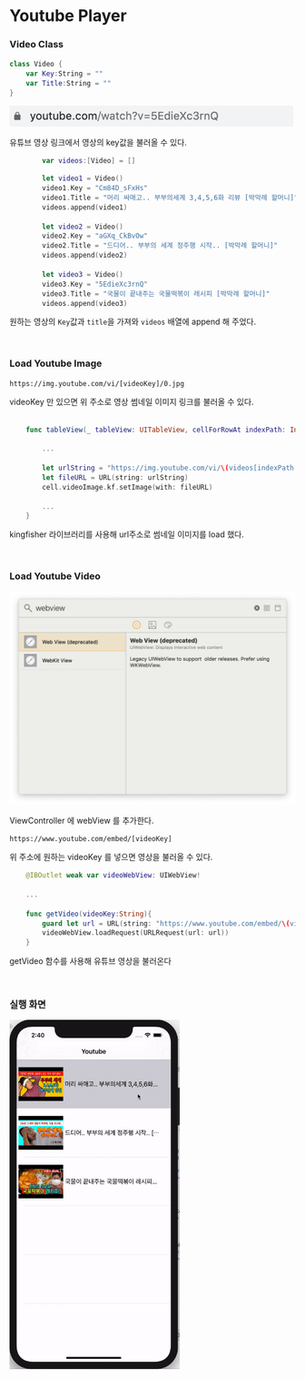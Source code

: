 # Youtube Player 

### Video Class

```swift
class Video {
    var Key:String = ""
    var Title:String = ""
}
```

<img src="./screenshots/youtube.png" width="500">

유튜브 영상 링크에서 영상의 key값을 불러올 수 있다. 

```swift
        var videos:[Video] = []
```

```swift
        let video1 = Video()
        video1.Key = "Cm84D_sFxHs"
        video1.Title = "머리 싸매고.. 부부의세계 3,4,5,6화 리뷰 [박막례 할머니]"
        videos.append(video1)
        
        let video2 = Video()
        video2.Key = "aGXq_CkBvOw"
        video2.Title = "드디어.. 부부의 세계 정주행 시작.. [박막례 할머니]"
        videos.append(video2)
        
        let video3 = Video()
        video3.Key = "5EdieXc3rnQ"
        video3.Title = "국물이 끝내주는 국물떡볶이 레시피 [박막례 할머니]"
        videos.append(video3)
```
원하는 영상의 ```Key```값과 ```title```을 가져와 ```videos``` 배열에 append 해 주었다.

<br/>

### Load Youtube Image

```
https://img.youtube.com/vi/[videoKey]/0.jpg
```

videoKey 만 있으면 위 주소로 영상 썸네일 이미지 링크를 불러올 수 있다.

```swift

    func tableView(_ tableView: UITableView, cellForRowAt indexPath: IndexPath) -> UITableViewCell {
        
        ...
        
        let urlString = "https://img.youtube.com/vi/\(videos[indexPath.row].Key)/0.jpg"
        let fileURL = URL(string: urlString)
        cell.videoImage.kf.setImage(with: fileURL)
        
        ...
    }
```

kingfisher 라이브러리를 사용해 url주소로 썸네일 이미지를 load 했다.

<br/>

### Load Youtube Video

<img src="./screenshots/youtube2.png" width="600">

ViewController 에 webView 를 추가한다.

```
https://www.youtube.com/embed/[videoKey]
```

위 주소에 원하는 videoKey 를 넣으면 영상을 불러올 수 있다.

```swift
    @IBOutlet weak var videoWebView: UIWebView!
    
    ...

    func getVideo(videoKey:String){
        guard let url = URL(string: "https://www.youtube.com/embed/\(videoKey)") else { return  }
        videoWebView.loadRequest(URLRequest(url: url))
    }
```

getVideo 함수를 사용해 유튜브 영상을 불러온다

<br/>

### 실행 화면

<img src="./screenshots/youtube.gif" width="300">
